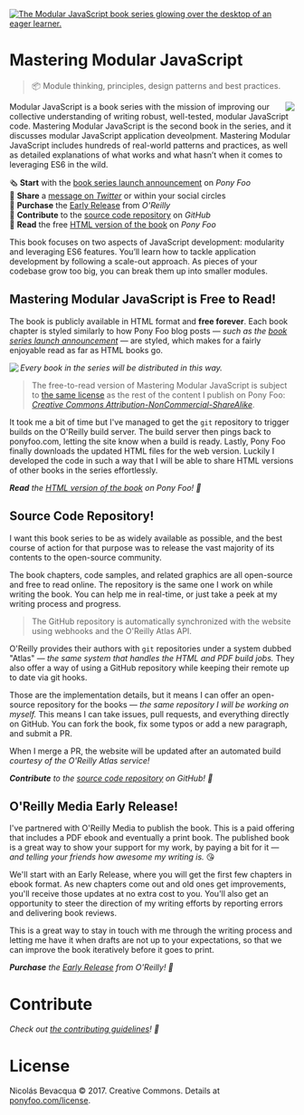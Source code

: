 [![The Modular JavaScript book series glowing over the desktop of an eager learner.][cover]][coverlink]

# Mastering Modular JavaScript

> 📦 Module thinking, principles, design patterns and best practices.

[<img align='right' src='http://i.imgur.com/2QRmp82.png' />][toc]

Modular JavaScript is a book series with the mission of improving our collective understanding of writing robust, well-tested, modular JavaScript code. Mastering Modular JavaScript is the second book in the series, and it discusses modular JavaScript application deveolpment. Mastering Modular JavaScript includes hundreds of real-world patterns and practices, as well as detailed explanations of what works and what hasn’t when it comes to leveraging ES6 in the wild.

🗞 **Start** with the [book series launch announcement][announcement] on *Pony Foo*  
🐤 **Share** a [message on *Twitter*][tweet] or within your social circles  
📓 **Purchase** the [Early Release][er] from *O'Reilly*  
👏 **Contribute** to the [source code repository][contrib] on *GitHub*  
🦄 **Read** the free [HTML version of the book][toc] on *Pony Foo*  

This book focuses on two aspects of JavaScript development: modularity and leveraging ES6 features. You’ll learn how to tackle application development by following a scale-out approach. As pieces of your codebase grow too big, you can break them up into smaller modules.

## Mastering Modular JavaScript is Free to Read!

The book is publicly available in HTML format and **free forever**. Each book chapter is styled similarly to how Pony Foo blog posts _— such as the [book series launch announcement][announcement] —_ are styled, which makes for a fairly enjoyable read as far as HTML books go.

[<img align='left' src='https://i.imgur.com/8R8wBTQ.png' />][toc]

*Every book in the series will be distributed in this way.*

> The free-to-read version of Mastering Modular JavaScript is subject to [the same license][license] as the rest of the content I publish on Pony Foo: [*Creative Commons Attribution-NonCommercial-ShareAlike*][license].

It took me a bit of time but I've managed to get the `git` repository to trigger builds on the O'Reilly build server. The build server then pings back to ponyfoo.com, letting the site know when a build is ready. Lastly, Pony Foo finally downloads the updated HTML files for the web version. Luckily I developed the code in such a way that I will be able to share HTML versions of other books in the series effortlessly.

_**Read** the [HTML version of the book][toc] on Pony Foo! 🦄_

## Source Code Repository!

I want this book series to be as widely available as possible, and the best course of action for that purpose was to release the vast majority of its contents to the open-source community.

The book chapters, code samples, and related graphics are all open-source and free to read online. The repository is the same one I work on while writing the book. You can help me in real-time, or just take a peek at my writing process and progress.

> The GitHub repository is automatically synchronized with the website using webhooks and the O'Reilly Atlas API.

O'Reilly provides their authors with `git` repositories under a system dubbed "Atlas" _— the same system that handles the HTML and PDF build jobs._ They also offer a way of using a GitHub repository while keeping their remote up to date via git hooks.

Those are the implementation details, but it means I can offer an open-source repository for the books _— the same repository I will be working on myself._ This means I can take issues, pull requests, and everything directly on GitHub. You can fork the book, fix some typos or add a new paragraph, and submit a PR.

When I merge a PR, the website will be updated after an automated build _courtesy of the O'Reilly Atlas service!_

_**Contribute** to the [source code repository][contrib] on GitHub! 👏_

## O'Reilly Media Early Release!

I've partnered with O'Reilly Media to publish the book. This is a paid offering that includes a PDF ebook and eventually a print book. The published book is a great way to show your support for my work, by paying a bit for it _— and telling your friends how awesome my writing is._ 😘

We'll start with an Early Release, where you will get the first few chapters in ebook format. As new chapters come out and old ones get improvements, you'll receive those updates at no extra cost to you. You'll also get an opportunity to steer the direction of my writing efforts by reporting errors and delivering book reviews.

This is a great way to stay in touch with me through the writing process and letting me have it when drafts are not up to your expectations, so that we can improve the book iteratively before it goes to print.

_**Purchase** the [Early Release][er] from O'Reilly! 📓_

# Contribute

_Check out [the contributing guidelines][contrib]! 👏_

# License

Nicolás Bevacqua © 2017. Creative Commons. Details at [ponyfoo.com/license][license].

[license]: https://ponyfoo.com/license "Licensing Terms on Pony Foo"
[tweet]: https://ponyfoo.com/s/modular-javascript-tweet "Send out a tweet promoting the Modular JavaScript launch"
[announcement]: https://ponyfoo.com/s/modular-javascript-launch "Announcing Mastering Modular JavaScript and the Modular JavaScript Book Series"
[toc]: https://ponyfoo.com/s/mastering-modular-javascript-read "Mastering Modular JavaScript: Module thinking, principles, design patterns and best practices"
[contrib]: https://ponyfoo.com/s/mastering-modular-javascript-repo-contrib "mjavascript/mastering-modular-javascript on GitHub"
[er]: https://ponyfoo.com/s/mastering-modular-javascript-early-release "Modular JavaScript: Mastering Modular JavaScript"
[cover]: https://i.imgur.com/saRiGkb.png
[coverlink]: https://mjavascript.com "Let’s improve our collective understanding of writing robust, well-tested, modular JavaScript code."
